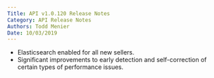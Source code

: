 ```yaml
---
Title: API v1.0.120 Release Notes
Category: API Release Notes
Authors: Todd Menier
Date: 10/03/2019
---
```


- Elasticsearch enabled for all new sellers.
- Significant improvements to early detection and self-correction of certain types of performance issues. 
